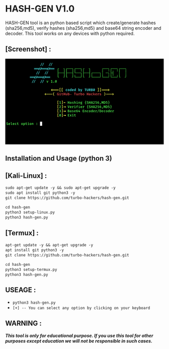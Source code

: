 # HASH-GEN V1.0

HASH-GEN tool is an python based script which create/generate hashes (sha256,md5), verify hashes (sha256,md5) and base64 string encoder and decoder. This tool works on any devices with python required.

## [Screenshot] :
![alt text](https://raw.githubusercontent.com/turbo-hackers/hash-gen/main/screenshot_hash-gen.png)
<h2>Installation and Usage (python 3)</h2>

## [Kali-Linux] :

```
sudo apt-get update -y && sudo apt-get upgrade -y
sudo apt install git python3 -y
git clone https://github.com/turbo-hackers/hash-gen.git
```
```
cd hash-gen
python3 setup-linux.py
python3 hash-gen.py
```

## [Termux] :

```
apt-get update -y && apt-get upgrade -y
apt install git python3 -y
git clone https://github.com/turbo-hackers/hash-gen.git
```
```
cd hash-gen
python3 setup-termux.py
python3 hash-gen.py
```

## USEAGE :
* `python3 hash-gen.py`
* `[+] -- You can select any option by clicking on your keyboard`

## WARNING : 
***This tool is only for educational purpose. If you use this tool for other purposes except education we will not be responsible in such cases.***
